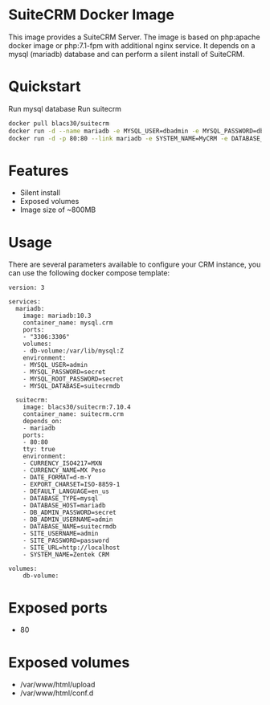 # SuiteCRM Docker Image

This image provides a SuiteCRM Server. The image is based on php:apache docker image or php:7.1-fpm with additional nginx service. It depends on a mysql (mariadb) database and can perform a silent install of SuiteCRM.

# Quickstart
Run mysql database
Run suitecrm
```bash
docker pull blacs30/suitecrm
docker run -d --name mariadb -e MYSQL_USER=dbadmin -e MYSQL_PASSWORD=dbpasswd -e MYSQL_ALLOW_EMPTY_PASSWORD=false -e MYSQL_DATABASE=suitecrm mariadb:10.3
docker run -d -p 80:80 --link mariadb -e SYSTEM_NAME=MyCRM -e DATABASE_TYPE=mysql -e DATABASE_HOST=mariadb -e DATABASE_NAME=suitecrm -e DB_ADMIN_USERNAME=dbadmin -e DB_ADMIN_PASSWORD=dbpasswd -e SITE_USERNAME=admin -e SITE_PASSWORD=password blacs30/suitecrm
```

# Features
 - Silent install
 - Exposed volumes
 - Image size of ~800MB

# Usage
There are several parameters available to configure your CRM instance, you can use the following docker compose template:
```
version: 3

services:
  mariadb:
    image: mariadb:10.3
    container_name: mysql.crm
    ports:
    - "3306:3306"
    volumes:
    - db-volume:/var/lib/mysql:Z
    environment:
    - MYSQL_USER=admin
    - MYSQL_PASSWORD=secret
    - MYSQL_ROOT_PASSWORD=secret
    - MYSQL_DATABASE=suitecrmdb

  suitecrm:
    image: blacs30/suitecrm:7.10.4
    container_name: suitecrm.crm
    depends_on:
    - mariadb
    ports:
    - 80:80
    tty: true
    environment:
    - CURRENCY_ISO4217=MXN
    - CURRENCY_NAME=MX Peso
    - DATE_FORMAT=d-m-Y
    - EXPORT_CHARSET=ISO-8859-1
    - DEFAULT_LANGUAGE=en_us
    - DATABASE_TYPE=mysql
    - DATABASE_HOST=mariadb
    - DB_ADMIN_PASSWORD=secret
    - DB_ADMIN_USERNAME=admin
    - DATABASE_NAME=suitecrmdb
    - SITE_USERNAME=admin
    - SITE_PASSWORD=password
    - SITE_URL=http://localhost
    - SYSTEM_NAME=Zentek CRM

volumes:
    db-volume:
```

# Exposed ports
 * 80

# Exposed volumes
 * /var/www/html/upload
 * /var/www/html/conf.d

